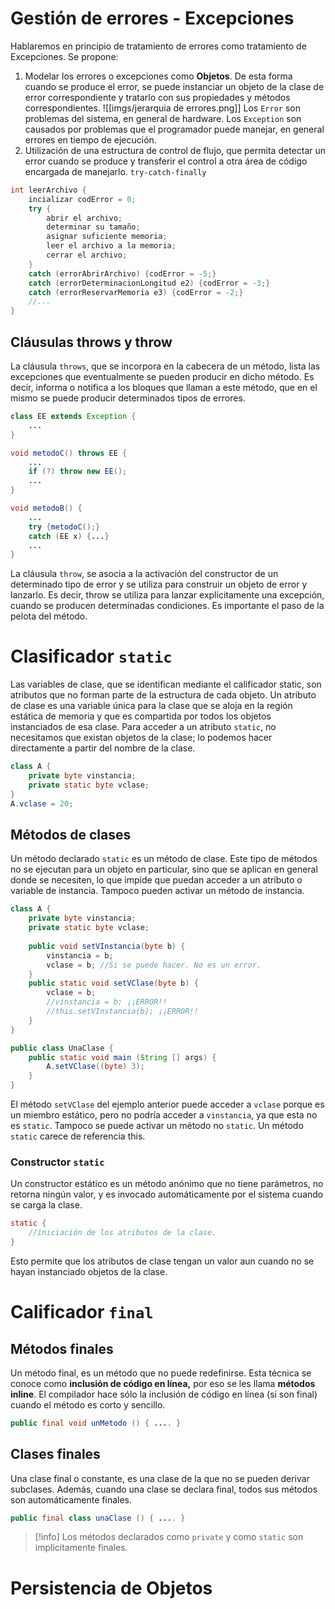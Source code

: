 # Gestión de errores - Excepciones
Hablaremos en principio de tratamiento de errores como tratamiento de Excepciones. Se propone:
1. Modelar los errores o excepciones como **Objetos**. De esta forma cuando se produce el error, se puede instanciar un objeto de la clase de error correspondiente y tratarlo con sus propiedades y métodos correspondientes.
	![[imgs/jerarquia de errores.png]]
	Los `Error` son problemas del sistema, en general de hardware. Los `Exception` son causados por problemas que el programador puede manejar, en general errores en tiempo de ejecución.
2. Utilización de una estructura de control de flujo, que permita detectar un error cuando se produce y transferir el control a otra área de código encargada de manejarlo. `try-catch-finally`
```java
int leerArchivo {
	incializar codError = 0;
	try {
		abrir el archivo;
		determinar su tamaño;
		asignar suficiente memoria;
		leer el archivo a la memoria;
		cerrar el archivo;
	}
	catch (errorAbrirArchivo) {codError = -5;}
	catch (errorDeterminacionLongitud e2) {codError = -3;}
	catch (errorReservarMemoria e3) {codError = -2;}
	//...
}
```
## Cláusulas throws y throw
La cláusula `throws`, que se incorpora en la cabecera de un método, lista las excepciones que eventualmente se pueden producir en dicho método. Es decir, informa o notifica a los bloques que llaman a este método, que en el mismo se puede producir determinados tipos de errores.
```java
class EE extends Exception {
	...
}

void metodoC() throws EE {
	...
	if (?) throw new EE();
	...
}

void metodoB() {
	...
	try {metodoC();}
	catch (EE x) {...}
	...
}
```
La cláusula `throw`, se asocia a la activación del constructor de un determinado tipo de error y se utiliza para construir un objeto de error y lanzarlo. Es decir, throw se utiliza para lanzar explícitamente una excepción, cuando se producen determinadas condiciones.
Es importante el paso de la pelota del método.
# Clasificador `static`
Las variables de clase, que se identifican mediante el calificador static, son atributos que no forman parte de la estructura de cada objeto. Un atributo de clase es una variable única para la clase que se aloja en la región estática de memoria y que es compartida por todos los objetos instanciados de esa clase.
Para acceder a un atributo `static`, no necesitamos que existan objetos de la clase; lo podemos hacer directamente a partir del nombre de la clase.
```java
class A { 
	private byte vinstancia; 
	private static byte vclase; 
}
A.vclase = 20;
```
## Métodos de clases
Un método declarado `static` es un método de clase. Este tipo de métodos no se ejecutan para un objeto en particular, sino que se aplican en general donde se necesiten, lo que impide que puedan acceder a un atributo o variable de instancia. Tampoco pueden activar un método de instancia.
```java
class A {
	private byte vinstancia;
	private static byte vclase;
	 
	public void setVInstancia(byte b) {
		vinstancia = b;
		vclase = b; //Si se puede hacer. No es un error.
	}
	public static void setVClase(byte b) {
		vclase = b;
		//vinstancia = b; ¡¡ERROR!!
		//this.setVInstancia(b); ¡¡ERROR!!
	} 
}

public class UnaClase {
	public static void main (String [] args) {
		A.setVClase((byte) 3);
	}
}
```
El método `setVClase` del ejemplo anterior puede acceder a `vclase` porque es un miembro estático, pero no podría acceder a `vinstancia`, ya que esta no es `static`. Tampoco se puede activar un método no `static`. Un método `static` carece de referencia this.
### Constructor `static`
Un constructor estático es un método anónimo que no tiene parámetros, no retorna ningún valor, y es invocado automáticamente por el sistema cuando se carga la clase.
```java
static {
	//iniciación de los atributos de la clase.
}
```
Esto permite que los atributos de clase tengan un valor aun cuando no se hayan instanciado objetos de la clase.
# Calificador `final`
## Métodos finales
Un método final, es un método que no puede redefinirse.
Esta técnica se conoce como **inclusión de código en línea,** por eso se les llama **métodos inline**. El compilador hace sólo la inclusión de código en línea (si son final) cuando el método es corto y sencillo.
```java
public final void unMetodo () { .... }
```
## Clases finales
Una clase final o constante, es una clase de la que no se pueden derivar subclases. Además, cuando una clase se declara final, todos sus métodos son automáticamente finales.
```java
public final class unaClase () { .... }
```

> [!info] Los métodos declarados como `private` y como `static` son implicitamente finales.

# Persistencia de Objetos